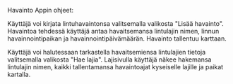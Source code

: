 Havainto Appin ohjeet:

Käyttäjä voi kirjata lintuhavaintonsa valitsemalla valikosta "Lisää havainto".
Havaintoa tehdessä käyttäjä antaa havaitsemansa lintulajin nimen, linnun havainnointipaikan ja havainnointipäivämäärän.
Havainto tallentuu karttaan.

Käyttäjä voi halutessaan tarkastella havaitsemiensa lintulajien tietoja valitsemalla valikosta "Hae lajia".
Lajisivulla käyttäjä näkee hakemansa lintulajin nimen, kaikki tallentamansa havaintoajat kyseiselle lajille ja paikat kartalla.
